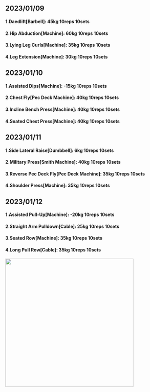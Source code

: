 ## 2023/01/09
#### 1.Daedlift\[Barbell\]: 45kg 10reps 10sets
#### 2.Hip Abduction\[Machine\]: 60kg 10reps 10sets
#### 3.Lying Leg Curls\[Machine\]: 35kg 10reps 10sets
#### 4.Leg Extension\[Machine\]: 30kg 10reps 10sets

## 2023/01/10
#### 1.Assisted Dips\[Machine\]: -15kg 10reps 10sets
#### 2.Chest Fly\[Pec Deck Machine\]: 40kg 10reps 10sets
#### 3.Incline Bench Press\[Machine\]: 40kg 10reps 10sets
#### 4.Seated Chest Press\[Machine\]: 40kg 10reps 10sets

## 2023/01/11
#### 1.Side Lateral Raise\[Dumbbell\]: 6kg 10reps 10sets
#### 2.Military Press\[Smith Machine\]: 40kg 10reps 10sets
#### 3.Reverse Pec Deck Fly\[Pec Deck Machine\]: 35kg 10reps 10sets
#### 4.Shoulder Press\[Machine\]: 35kg 10reps 10sets

## 2023/01/12
#### 1.Assisted Pull-Up\[Machine\]: -20kg 10reps 10sets
#### 2.Straight Arm Pulldown\[Cable\]: 25kg 10reps 10sets
#### 3.Seated Row\[Machine\]: 35kg 10reps 10sets
#### 4.Long Pull Row\[Cable\]: 35kg 10reps 10sets

<img src='../_resources/__071.png' width='400px' />

